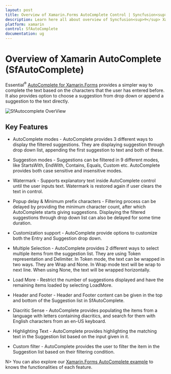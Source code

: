 ```yaml
---
layout: post
title: Overview of Xamarin.Forms AutoComplete Control | Syncfusion<sup>®</sup>
description: Learn here all about overview of Syncfusion<sup>®</sup> Xamarin.Forms AutoComplete control, its elements, and more.
platform: xamarin
control: SfAutoComplete
documentation: ug
---
```


# Overview of Xamarin AutoComplete (SfAutoComplete)

Essential<sup>®</sup> [AutoComplete for Xamarin.Forms](https://www.syncfusion.com/xamarin-ui-controls/xamarin-autocomplete) provides a simpler way to complete the text based on the characters that the user has entered before. It also provides option to choose a suggestion from drop down or append a suggestion to the text directly.

![SfAutocomplete OverView](images/Overview/overview.png)

## Key Features

* AutoComplete modes - AutoComplete provides 3 different ways to display the filtered suggestions. They are displaying suggestion through drop down list, appending the first suggestion to text and both of these.

* Suggestion modes - Suggestions can be filtered in 9 different modes, like StartsWith, EndWith, Contains, Equals, Custom etc. AutoComplete provides both case sensitive and insensitive modes.

* Watermark - Supports explanatory text inside AutoComplete control until the user inputs text. Watermark is restored again if user clears the text in control.

* Popup delay & Minimum prefix characters - Filtering process can be delayed by providing the minimum character count, after which AutoComplete starts giving suggestions. Displaying the filtered suggestions through drop down list can also be delayed for some time duration.

* Customization support - AutoComplete provide options to customize both the Entry and Suggestion drop down.

* Multiple Selection - AutoComplete provides 2 different ways to select multiple items from the suggestion list. They are using Token representation and Delimiter. In Token mode, the text can be wrapped in two ways. They are Wrap and None. In Wrap mode text will be wrap to next line. When using None, the text will be wrapped horizontally.

* Load More - Restrict the number of suggestions displayed and have the remaining items loaded by selecting LoadMore.

* Header and Footer - Header and Footer content can be given in the top and bottom of the Suggestion list in SfAutoComplete.

* Diacritic Sense - AutoComplete provides populating the items from a language with letters containing diacritics, and search for them with English characters from an en-US keyboard.

* Highlighting Text - AutoComplete provides highlighting the matching text in the Suggestion list based on the input given in it.

* Custom filter - AutoComplete provides the user to filter the item in the Suggestion list based on their filtering condition.

N> You can also explore our [Xamarin.Forms AutoComplete example](https://github.com/syncfusion/xamarin-demos/tree/master/Forms/AutoComplete) to knows the functionalities of each feature.